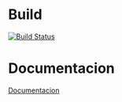 # Build
[![Build Status](https://dev.azure.com/krosf/krosf/_apis/build/status/krosf-university.Modularidad?branchName=master)](https://dev.azure.com/krosf/krosf/_build/latest?definitionId=15&branchName=master)

# Documentacion
<a href="docs/main.pdf">Documentacion</a>
